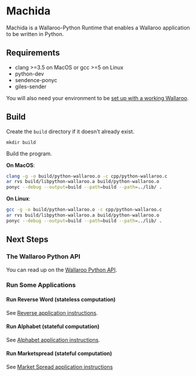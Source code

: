 # Machida

Machida is a Wallaroo-Python Runtime that enables a Wallaroo application to be written in Python.

## Requirements
- clang >=3.5 on MacOS or gcc >=5 on Linux
- python-dev
- sendence-ponyc
- giles-sender

You will also need your environment to be [set up with a working
Wallaroo](/book/getting-started/setup.md).

## Build

Create the `build` directory if it doesn't already exist.

```
mkdir build
```

Build the program.

**On MacOS**:

```bash
clang -g -o build/python-wallaroo.o -c cpp/python-wallaroo.c
ar rvs build/libpython-wallaroo.a build/python-wallaroo.o
ponyc --debug --output=build --path=build --path=../lib/ .
```

**On Linux**:

```bash
gcc -g -o build/python-wallaroo.o -c cpp/python-wallaroo.c
ar rvs build/libpython-wallaroo.a build/python-wallaroo.o
ponyc --debug --output=build --path=build --path=../lib/ .
```

## Next Steps

### The Wallaroo Python API

You can read up on the [Wallaroo Python API](/book/python/api.md).

### Run Some Applications

#### Run Reverse Word (stateless computation)

See [Reverse application instructions](/examples/python/reverse/README.md).

#### Run Alphabet (stateful computation)

See [Alphabet application instructions](/examples/python/alphabet/README.md).

#### Run Marketspread (stateful computation)

See [Market Spread application instructions](/examples/python/market_spread/README.md)
